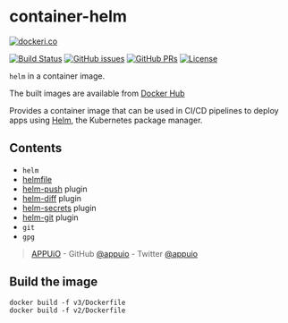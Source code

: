 # container-helm

[![dockeri.co](http://dockeri.co/image/appuio/helm)](https://hub.docker.com/r/appuio/helm/)

[![Build Status](https://img.shields.io/docker/cloud/build/appuio/helm.svg)](https://hub.docker.com/r/appuio/helm/builds
) [![GitHub issues](https://img.shields.io/github/issues-raw/appuio/container-helm.svg)](https://github.com/appuio/container-helm/issues
) [![GitHub PRs](https://img.shields.io/github/issues-pr-raw/appuio/container-helm.svg)](https://github.com/appuio/container-helm/pulls
) [![License](https://img.shields.io/github/license/appuio/container-helm.svg)](https://github.com/appuio/container-helm/blob/master/LICENSE)


`helm` in a container image.

The built images are available from [Docker Hub][hub]

Provides a container image that can be used in CI/CD pipelines to deploy apps using [Helm][], the Kubernetes package manager.

## Contents

- `helm`
- [helmfile][]
- [helm-push][] plugin
- [helm-diff][] plugin
- [helm-secrets][] plugin
- [helm-git][] plugin
- `git`
- `gpg`


> [APPUiO](https://appuio.ch) -
> GitHub [@appuio](https://github.com/appuio) -
> Twitter [@appuio](https://twitter.com/appuio)

[hub]: https://hub.docker.com/r/appuio/helm/
[Helm]: https://helm.sh
[helmfile]: https://github.com/roboll/helmfile
[helm-push]: https://github.com/chartmuseum/helm-push
[helm-diff]: https://github.com/databus23/helm-diff
[helm-secrets]: https://github.com/futuresimple/helm-secrets
[helm-git]: https://github.com/aslafy-z/helm-git

## Build the image

```console
docker build -f v3/Dockerfile
docker build -f v2/Dockerfile
```
